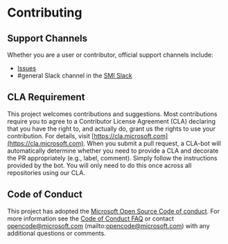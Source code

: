 # Contributing

## Support Channels

Whether you are a user or contributor, official support channels include:

- [Issues](https://github.com/deislabs/smi-spec/issues)
- #general Slack channel in the [SMI Slack](https://smi-spec.slack.com)

## CLA Requirement

This project welcomes contributions and suggestions. Most contributions require you to agree to a Contributor License Agreement (CLA) declaring that you have the right to, and actually do, grant us the rights to use your contribution. For details, visit [https://cla.microsoft.com](https://cla.microsoft.com).
When you submit a pull request, a CLA-bot will automatically determine whether you need to provide a CLA and decorate the PR appropriately (e.g., label, comment). Simply follow the instructions provided by the bot. You will only need to do this once across all repositories using our CLA.

## Code of Conduct

This project has adopted the [Microsoft Open Source Code of conduct](https://opensource.microsoft.com/codeofconduct/).
For more information see the [Code of Conduct FAQ](https://opensource.microsoft.com/codeofconduct/faq/) or contact opencode@microsoft.com (mailto:opencode@microsoft.com) with any additional questions or comments.
